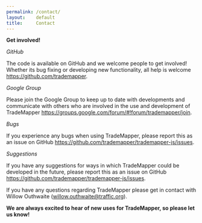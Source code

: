 ```yaml
---
permalink: /contact/
layout:    default
title:     Contact
---
```


__Get involved!__

_GitHub_

The code is available on GitHub and we welcome people to get involved! Whether its bug fixing or developing new functionality, all help is welcome https://github.com/trademapper. 

_Google Group_

Please join the Google Group to keep up to date with developments and communicate with others who are involved in the use and development of TradeMapper https://groups.google.com/forum/#!forum/trademapper/join.

_Bugs_

If you experience any bugs when using TradeMapper, please report this as an issue on GitHub https://github.com/trademapper/trademapper-js/issues.

_Suggestions_

If you have any suggestions for ways in which TradeMapper could be developed in the future, please report this as an issue on GitHub https://github.com/trademapper/trademapper-js/issues.

If you have any questions regarding TradeMapper please get in contact with Willow Outhwaite (willow.outhwaite@traffic.org). 

__We are always excited to hear of new uses for TradeMapper, so please let us know!__
